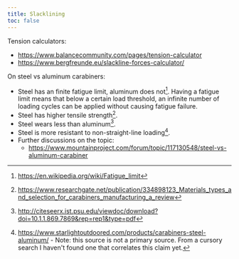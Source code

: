 ```yaml
---
title: Slacklining
toc: false
---
```

Tension calculators:

- https://www.balancecommunity.com/pages/tension-calculator
- https://www.bergfreunde.eu/slackline-forces-calculator/

On steel vs aluminum carabiners:

- Steel has an finite fatigue limit, aluminum does not[^1]. Having a fatigue limit means that below a certain load threshold, an infinite number of loading cycles can be applied without causing fatigue failure.
- Steel has higher tensile strength[^2].
- Steel wears less than aluminum[^3].
- Steel is more resistant to non-straight-line loading[^4].
- Further discussions on the topic:
    - https://www.mountainproject.com/forum/topic/117130548/steel-vs-aluminum-carabiner

[^1]: https://en.wikipedia.org/wiki/Fatigue_limit
[^2]: https://www.researchgate.net/publication/334898123_Materials_types_and_selection_for_carabiners_manufacturing_a_review
[^3]: http://citeseerx.ist.psu.edu/viewdoc/download?doi=10.1.1.869.7869&rep=rep1&type=pdf
[^4]: https://www.starlightoutdoored.com/products/carabiners-steel-aluminum/ - Note: this source is not a primary source. From a cursory search I haven't found one that correlates this claim yet.

